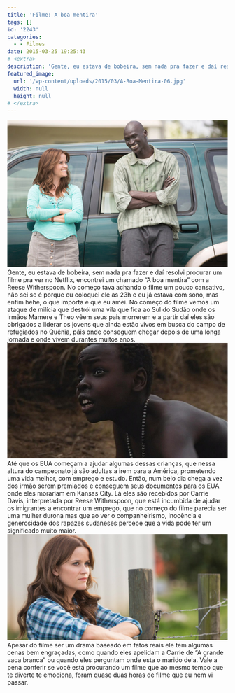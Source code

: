 ```yaml
---
title: 'Filme: A boa mentira'
tags: []
id: '2243'
categories:
  - - Filmes
date: 2015-03-25 19:25:43
# <extra>
description: 'Gente, eu estava de bobeira, sem nada pra fazer e daí resolvi procurar um filme pra ver no Netflix, encontrei um chamado “A boa mentira” com a Reese Witherspoon. No começo tava achando o filme um pouco cansativo, não sei se é porque eu coloquei ele as 23h e eu já estava com sono, mas enfim hehe, o que importa é que eu amei. No começo do filme vemos um ataque de milícia que destrói uma vila que fica ao Sul do Sudão onde os irmãos Mamere e Theo vêem seus pais morrerem e a partir daí eles são obrigados a liderar os jovens que ainda estão vivos em busca do campo de refugiados no Quênia, páis onde conseguem chegar depois de uma longa jornada e onde vivem durantes muitos anos. Até que os EUA começam a ajudar algumas dessas &hellip;'
featured_image: 
  url: '/wp-content/uploads/2015/03/A-Boa-Mentira-06.jpg'
  width: null
  height: null
# </extra>
---
```


[![cena do filme "A boa mentira" com  Reese Witherspoon](/wp-content/uploads/2015/03/A-Boa-Mentira-06.jpg)](/wp-content/uploads/2015/03/A-Boa-Mentira-06.jpg) Gente, eu estava de bobeira, sem nada pra fazer e daí resolvi procurar um filme pra ver no Netflix, encontrei um chamado “A boa mentira” com a Reese Witherspoon. No começo tava achando o filme um pouco cansativo, não sei se é porque eu coloquei ele as 23h e eu já estava com sono, mas enfim hehe, o que importa é que eu amei. No começo do filme vemos um ataque de milícia que destrói uma vila que fica ao Sul do Sudão onde os irmãos Mamere e Theo vêem seus pais morrerem e a partir daí eles são obrigados a liderar os jovens que ainda estão vivos em busca do campo de refugiados no Quênia, páis onde conseguem chegar depois de uma longa jornada e onde vivem durantes muitos anos. [![cena do filme "A boa mentira" com  Reese Witherspoon](/wp-content/uploads/2015/03/1200x630_284176_a-boa-mentira-traz-de-volta-ao-grad.jpg)](/wp-content/uploads/2015/03/1200x630_284176_a-boa-mentira-traz-de-volta-ao-grad.jpg) Até que os EUA começam a ajudar algumas dessas crianças, que nessa altura do campeonato já são adultas a irem para a América, prometendo uma vida melhor, com emprego e estudo. Então, num belo dia chega a vez dos irmão serem premiados e conseguem seus documentos para os EUA onde eles morariam em Kansas City. Lá eles são recebidos por Carrie Davis, interpretada por Reese Witherspoon, que está incumbida de ajudar os imigrantes a encontrar um emprego, que no começo do filme parecia ser uma mulher durona mas que ao ver o companheirismo, inocência e generosidade dos rapazes sudaneses percebe que a vida pode ter um significado muito maior. [![Movie: The Good Lie (cena do filme "A boa mentira" com  Reese Witherspoon)](/wp-content/uploads/2015/03/The-Good-Lie-Imagem-1.jpg)](/wp-content/uploads/2015/03/The-Good-Lie-Imagem-1.jpg) Apesar do filme ser um drama baseado em fatos reais ele tem algumas cenas bem engraçadas, como quando eles apelidam a Carrie de “A grande vaca branca” ou quando eles perguntam onde esta o marido dela. Vale a pena conferir se você está procurando um filme que ao mesmo tempo que te diverte te emociona, foram quase duas horas de filme que eu nem vi passar.

